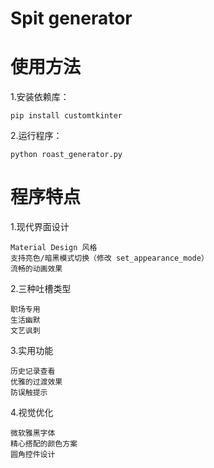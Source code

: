 # Spit generator
# 使用方法
1.安装依赖库：
```
pip install customtkinter
```
2.运行程序：
```
python roast_generator.py
```
# 程序特点
1.现代界面设计
```
Material Design 风格
支持亮色/暗黑模式切换（修改 set_appearance_mode）
流畅的动画效果
```
2.三种吐槽类型
```
职场专用
生活幽默
文艺讽刺
```
3.实用功能
```
历史记录查看
优雅的过渡效果
防误触提示
```
4.视觉优化
```
微软雅黑字体
精心搭配的颜色方案
圆角控件设计
```



